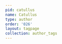 ```yaml
---
pid: catullus
name: Catullus
type: author
order: '026'
layout: tagpage
collection: author_tags
---
```

